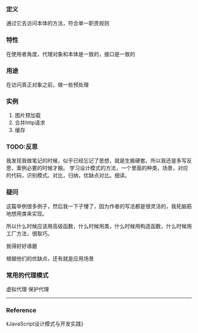 ### 定义
通过它去访问本体的方法，符合单一职责规则

### 特性
在使用者角度，代理对象和本体是一致的，接口是一致的

### 用途
在访问真正对象之前，做一些预处理

### 实例
1. 图片预加载
1. 合并http请求
1. 缓存

### TODO:反思
我发现我做笔记的时候，似乎已经忘记了思想，就是生搬硬套。所以我还是多写反思，案例必要的时候才搬。
学习设计模式的方法，一个里面的种类，场景，对应的代码，识别模式。对比，归纳，优缺点对比。细读。

### 疑问
这篇举例很多例子，然后我一下子懵了，因为作者的写法都是很灵活的，我死脑筋地想用类来实现。

所以什么时候应该用高级函数，什么时候用类，什么时候用构造函数，什么时候用工厂方法，很取巧。

我得好好琢磨

根据他们的优缺点，还有就是应用场景

 ###  常用的代理模式
 虚拟代理
 保护代理

---

### Reference
《JavaScript设计模式与开发实践》